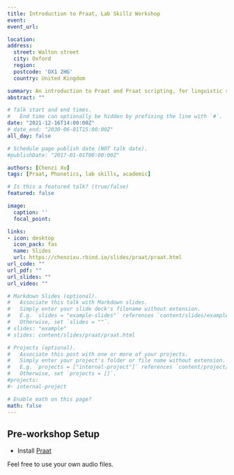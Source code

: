 ```yaml
---
title: Introduction to Praat, Lab Skillz Workshop
event: 
event_url: 

location: 
address:
  street: Walton street
  city: Oxford
  region: 
  postcode: 'OX1 2HG'
  country: United Kingdom

summary: An introduction to Praat and Praat scripting, for linguistic students.
abstract: ""

# Talk start and end times.
#   End time can optionally be hidden by prefixing the line with `#`.
date: "2021-12-16T14:00:00Z"
# date_end: "2030-06-01T15:00:00Z"
all_day: false

# Schedule page publish date (NOT talk date).
#publishDate: "2017-01-01T00:00:00Z"

authors: [Chenzi Xu]
tags: [Praat, Phonetics, lab skills, academic]

# Is this a featured talk? (true/false)
featured: false

image:
  caption: ''
  focal_point: 

links:
- icon: desktop
  icon_pack: fas
  name: Slides
  url: https://chenzixu.rbind.io/slides/praat/praat.html
url_code: ""
url_pdf: ""
url_slides: ""
url_video: ""

# Markdown Slides (optional).
#   Associate this talk with Markdown slides.
#   Simply enter your slide deck's filename without extension.
#   E.g. `slides = "example-slides"` references `content/slides/example-slides.md`.
#   Otherwise, set `slides = ""`.
# slides: "example"
# slides: content/slides/praat/praat.html

# Projects (optional).
#   Associate this post with one or more of your projects.
#   Simply enter your project's folder or file name without extension.
#   E.g. `projects = ["internal-project"]` references `content/project/deep-learning/index.md`.
#   Otherwise, set `projects = []`.
#projects:
#- internal-project

# Enable math on this page?
math: false
---
```


## Pre-workshop Setup

- Install [Praat](https://www.fon.hum.uva.nl/praat/) 

Feel free to use your own audio files.